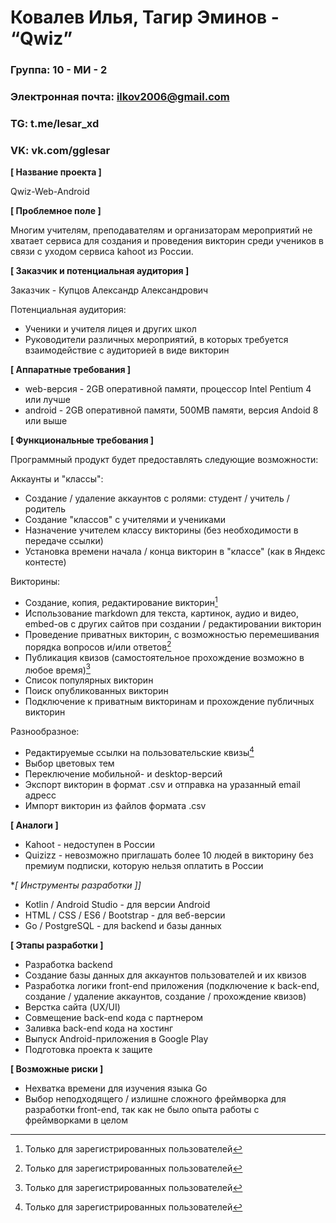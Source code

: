 # Ковалев Илья, Тагир Эминов - “Qwiz”
  
### Группа: 10 - МИ - 2
### Электронная почта: ilkov2006@gmail.com
### TG: t.me/lesar_xd
### VK: vk.com/gglesar

**[ Название проекта ]**

Qwiz-Web-Android

**[ Проблемное поле ]**

Многим учителям, преподавателям и организаторам мероприятий не хватает сервиса для создания и проведения викторин среди учеников в связи с уходом сервиса kahoot из России.

**[ Заказчик и потенциальная аудитория ]**

Заказчик - Купцов Александр Александрович

Потенциальная аудитория:
* Ученики и учителя лицея и других школ
* Руководители различных мероприятий, в которых требуется взаимодействие с аудиторией в виде викторин

**[ Аппаратные требования ]**

* web-версия - 2GB оперативной памяти, процессор Intel Pentium 4 или лучше
* android - 2GB оперативной памяти, 500MB памяти, версия Andoid 8 или выше

**[ Функциональные требования ]**
[^1]: Только для зарегистрированных пользователей

Программный продукт будет предоставлять следующие возможности:

Аккаунты и "классы":
* Создание / удаление аккаунтов с ролями: студент / учитель / родитель
* Создание "классов" с учителями и учениками
* Назначение учителем классу викторины (без необходимости в передаче ссылки)
* Установка времени начала / конца викторин в "классе" (как в Яндекс контесте)

Викторины:
* Создание, копия, редактирование викторин[^1]
* Использование markdown для текста, картинок, аудио и видео, embed-ов с других сайтов при создании / редактировании викторин
* Проведение приватных викторин, с возможностью перемешивания порядка вопросов и/или ответов[^1]
* Публикация квизов (самостоятельное прохождение возможно в любое время)[^1]
* Список популярных викторин
* Поиск опубликованных викторин
* Подключение к приватным викторинам и прохождение публичных викторин

Разнообразное:
* Редактируемые ссылки на пользовательские квизы[^1]
* Выбор цветовых тем
* Переключение мобильной- и desktop-версий
* Экспорт викторин в формат .csv и отправка на уразанный email адресс
* Импорт викторин из файлов формата .csv

**[ Аналоги ]**

* Kahoot - недоступен в России
* Quizizz - невозможно приглашать более 10 людей в викторину без премиум подписки, которую нельзя оплатить в России

**[ Инструменты разработки ]]*

* Kotlin / Android Studio - для версии Android
* HTML / CSS / ES6 / Bootstrap - для веб-версии
* Go / PostgreSQL - для backend и базы данных

**[ Этапы разработки ]**

* Разработка backend
* Создание базы данных для аккаунтов пользователей и их квизов
* Разработка логики front-end приложения (подключение к back-end, создание / удаление аккаунтов, создание / прохождение квизов)
* Верстка сайта (UX/UI)
* Совмещение back-end кода с партнером
* Заливка back-end кода на хостинг
* Выпуск Android-приложения в Google Play
* Подготовка проекта к защите

**[ Возможные риски ]**

* Нехватка времени для изучения языка Go
* Выбор неподходящего / излишне сложного фреймворка для разработки front-end, так как не было опыта работы с фреймворками в целом
